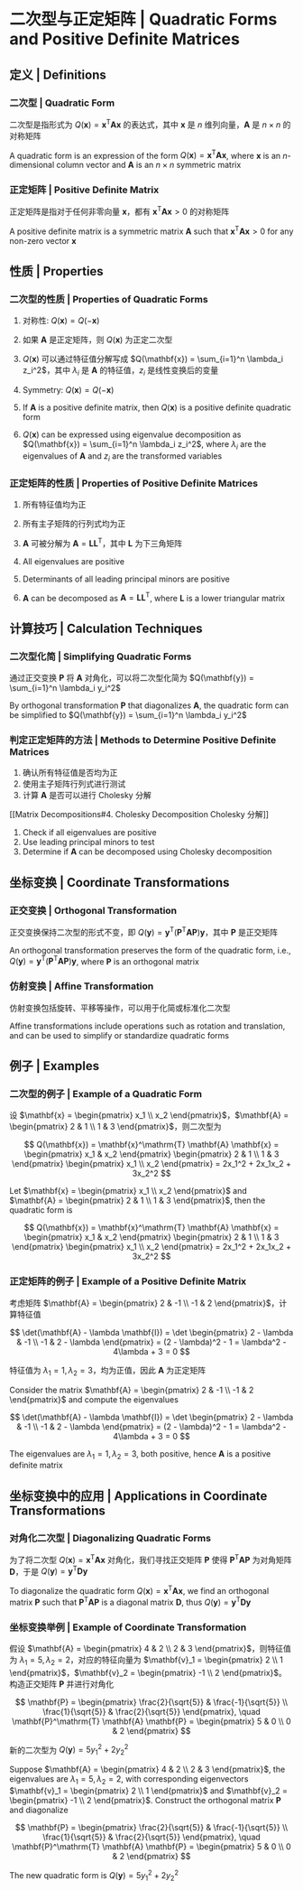 # 二次型与正定矩阵 | Quadratic Forms and Positive Definite Matrices

## 定义 | Definitions

### 二次型 | Quadratic Form

二次型是指形式为 $Q(\mathbf{x}) = \mathbf{x}^\mathrm{T} \mathbf{A} \mathbf{x}$ 的表达式，其中 $\mathbf{x}$ 是 $n$ 维列向量，$\mathbf{A}$ 是 $n \times n$ 的对称矩阵

A quadratic form is an expression of the form $Q(\mathbf{x}) = \mathbf{x}^\mathrm{T} \mathbf{A} \mathbf{x}$, where $\mathbf{x}$ is an $n$-dimensional column vector and $\mathbf{A}$ is an $n \times n$ symmetric matrix

### 正定矩阵 | Positive Definite Matrix

正定矩阵是指对于任何非零向量 $\mathbf{x}$，都有 $\mathbf{x}^\mathrm{T} \mathbf{A} \mathbf{x} > 0$ 的对称矩阵

A positive definite matrix is a symmetric matrix $\mathbf{A}$ such that $\mathbf{x}^\mathrm{T} \mathbf{A} \mathbf{x} > 0$ for any non-zero vector $\mathbf{x}$

## 性质 | Properties

### 二次型的性质 | Properties of Quadratic Forms

1. 对称性: $Q(\mathbf{x}) = Q(-\mathbf{x})$
2. 如果 $\mathbf{A}$ 是正定矩阵，则 $Q(\mathbf{x})$ 为正定二次型
3. $Q(\mathbf{x})$ 可以通过特征值分解写成 $Q(\mathbf{x}) = \sum_{i=1}^n \lambda_i z_i^2$，其中 $\lambda_i$ 是 $\mathbf{A}$ 的特征值，$z_i$ 是线性变换后的变量

4. Symmetry: $Q(\mathbf{x}) = Q(-\mathbf{x})$
5. If $\mathbf{A}$ is a positive definite matrix, then $Q(\mathbf{x})$ is a positive definite quadratic form
6. $Q(\mathbf{x})$ can be expressed using eigenvalue decomposition as $Q(\mathbf{x}) = \sum_{i=1}^n \lambda_i z_i^2$, where $\lambda_i$ are the eigenvalues of $\mathbf{A}$ and $z_i$ are the transformed variables

### 正定矩阵的性质 | Properties of Positive Definite Matrices

1. 所有特征值均为正
2. 所有主子矩阵的行列式均为正
3. $\mathbf{A}$ 可被分解为 $\mathbf{A} = \mathbf{L} \mathbf{L}^\mathrm{T}$，其中 $\mathbf{L}$ 为下三角矩阵

4. All eigenvalues are positive
5. Determinants of all leading principal minors are positive
6. $\mathbf{A}$ can be decomposed as $\mathbf{A} = \mathbf{L} \mathbf{L}^\mathrm{T}$, where $\mathbf{L}$ is a lower triangular matrix

## 计算技巧 | Calculation Techniques

### 二次型化简 | Simplifying Quadratic Forms

通过正交变换 $\mathbf{P}$ 将 $\mathbf{A}$ 对角化，可以将二次型化简为 $Q(\mathbf{y}) = \sum_{i=1}^n \lambda_i y_i^2$

By orthogonal transformation $\mathbf{P}$ that diagonalizes $\mathbf{A}$, the quadratic form can be simplified to $Q(\mathbf{y}) = \sum_{i=1}^n \lambda_i y_i^2$

### 判定正定矩阵的方法 | Methods to Determine Positive Definite Matrices

1. 确认所有特征值是否均为正
2. 使用主子矩阵行列式进行测试
3. 计算 $\mathbf{A}$ 是否可以进行 Cholesky 分解

[[Matrix Decompositions#4. Cholesky Decomposition Cholesky 分解]]

1. Check if all eigenvalues are positive
2. Use leading principal minors to test
3. Determine if $\mathbf{A}$ can be decomposed using Cholesky decomposition

## 坐标变换 | Coordinate Transformations

### 正交变换 | Orthogonal Transformation

正交变换保持二次型的形式不变，即 $Q(\mathbf{y}) = \mathbf{y}^\mathrm{T} (\mathbf{P}^\mathrm{T} \mathbf{A} \mathbf{P}) \mathbf{y}$，其中 $\mathbf{P}$ 是正交矩阵

An orthogonal transformation preserves the form of the quadratic form, i.e., $Q(\mathbf{y}) = \mathbf{y}^\mathrm{T} (\mathbf{P}^\mathrm{T} \mathbf{A} \mathbf{P}) \mathbf{y}$, where $\mathbf{P}$ is an orthogonal matrix

### 仿射变换 | Affine Transformation

仿射变换包括旋转、平移等操作，可以用于化简或标准化二次型

Affine transformations include operations such as rotation and translation, and can be used to simplify or standardize quadratic forms

## 例子 | Examples

### 二次型的例子 | Example of a Quadratic Form

设 $\mathbf{x} = \begin{pmatrix} x_1 \\ x_2 \end{pmatrix}$，$\mathbf{A} = \begin{pmatrix} 2 & 1 \\ 1 & 3 \end{pmatrix}$，则二次型为

$$
Q(\mathbf{x}) = \mathbf{x}^\mathrm{T} \mathbf{A} \mathbf{x} = \begin{pmatrix} x_1 & x_2 \end{pmatrix} \begin{pmatrix} 2 & 1 \\ 1 & 3 \end{pmatrix} \begin{pmatrix} x_1 \\ x_2 \end{pmatrix} = 2x_1^2 + 2x_1x_2 + 3x_2^2
$$

Let $\mathbf{x} = \begin{pmatrix} x_1 \\ x_2 \end{pmatrix}$ and $\mathbf{A} = \begin{pmatrix} 2 & 1 \\ 1 & 3 \end{pmatrix}$, then the quadratic form is

$$
Q(\mathbf{x}) = \mathbf{x}^\mathrm{T} \mathbf{A} \mathbf{x} = \begin{pmatrix} x_1 & x_2 \end{pmatrix} \begin{pmatrix} 2 & 1 \\ 1 & 3 \end{pmatrix} \begin{pmatrix} x_1 \\ x_2 \end{pmatrix} = 2x_1^2 + 2x_1x_2 + 3x_2^2
$$

### 正定矩阵的例子 | Example of a Positive Definite Matrix

考虑矩阵 $\mathbf{A} = \begin{pmatrix} 2 & -1 \\ -1 & 2 \end{pmatrix}$，计算特征值

$$
\det(\mathbf{A} - \lambda \mathbf{I}) = \det \begin{pmatrix} 2 - \lambda & -1 \\ -1 & 2 - \lambda \end{pmatrix} = (2 - \lambda)^2 - 1 = \lambda^2 - 4\lambda + 3 = 0
$$

特征值为 $\lambda_1 = 1, \lambda_2 = 3$，均为正值，因此 $\mathbf{A}$ 为正定矩阵

Consider the matrix $\mathbf{A} = \begin{pmatrix} 2 & -1 \\ -1 & 2 \end{pmatrix}$ and compute the eigenvalues

$$
\det(\mathbf{A} - \lambda \mathbf{I}) = \det \begin{pmatrix} 2 - \lambda & -1 \\ -1 & 2 - \lambda \end{pmatrix} = (2 - \lambda)^2 - 1 = \lambda^2 - 4\lambda + 3 = 0
$$

The eigenvalues are $\lambda_1 = 1, \lambda_2 = 3$, both positive, hence $\mathbf{A}$ is a positive definite matrix

## 坐标变换中的应用 | Applications in Coordinate Transformations

### 对角化二次型 | Diagonalizing Quadratic Forms

为了将二次型 $Q(\mathbf{x}) = \mathbf{x}^\mathrm{T} \mathbf{A} \mathbf{x}$ 对角化，我们寻找正交矩阵 $\mathbf{P}$ 使得 $\mathbf{P}^\mathrm{T} \mathbf{A} \mathbf{P}$ 为对角矩阵 $\mathbf{D}$，于是 $Q(\mathbf{y}) = \mathbf{y}^\mathrm{T} \mathbf{D} \mathbf{y}$

To diagonalize the quadratic form $Q(\mathbf{x}) = \mathbf{x}^\mathrm{T} \mathbf{A} \mathbf{x}$, we find an orthogonal matrix $\mathbf{P}$ such that $\mathbf{P}^\mathrm{T} \mathbf{A} \mathbf{P}$ is a diagonal matrix $\mathbf{D}$, thus $Q(\mathbf{y}) = \mathbf{y}^\mathrm{T} \mathbf{D} \mathbf{y}$

### 坐标变换举例 | Example of Coordinate Transformation

假设 $\mathbf{A} = \begin{pmatrix} 4 & 2 \\ 2 & 3 \end{pmatrix}$，则特征值为 $\lambda_1 = 5, \lambda_2 = 2$，对应的特征向量为 $\mathbf{v}_1 = \begin{pmatrix} 2 \\ 1 \end{pmatrix}$，$\mathbf{v}_2 = \begin{pmatrix} -1 \\ 2 \end{pmatrix}$。构造正交矩阵 $\mathbf{P}$ 并进行对角化

$$
\mathbf{P} = \begin{pmatrix} \frac{2}{\sqrt{5}} & \frac{-1}{\sqrt{5}} \\ \frac{1}{\sqrt{5}} & \frac{2}{\sqrt{5}} \end{pmatrix}, \quad \mathbf{P}^\mathrm{T} \mathbf{A} \mathbf{P} = \begin{pmatrix} 5 & 0 \\ 0 & 2 \end{pmatrix}
$$

新的二次型为 $Q(\mathbf{y}) = 5y_1^2 + 2y_2^2$

Suppose $\mathbf{A} = \begin{pmatrix} 4 & 2 \\ 2 & 3 \end{pmatrix}$, the eigenvalues are $\lambda_1 = 5, \lambda_2 = 2$, with corresponding eigenvectors $\mathbf{v}_1 = \begin{pmatrix} 2 \\ 1 \end{pmatrix}$ and $\mathbf{v}_2 = \begin{pmatrix} -1 \\ 2 \end{pmatrix}$. Construct the orthogonal matrix $\mathbf{P}$ and diagonalize

$$
\mathbf{P} = \begin{pmatrix} \frac{2}{\sqrt{5}} & \frac{-1}{\sqrt{5}} \\ \frac{1}{\sqrt{5}} & \frac{2}{\sqrt{5}} \end{pmatrix}, \quad \mathbf{P}^\mathrm{T} \mathbf{A} \mathbf{P} = \begin{pmatrix} 5 & 0 \\ 0 & 2 \end{pmatrix}
$$

The new quadratic form is $Q(\mathbf{y}) = 5y_1^2 + 2y_2^2$
